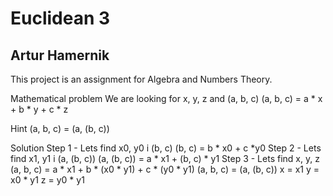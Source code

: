 # Euclidean 3

## Artur Hamernik

This project is an assignment for Algebra and Numbers Theory.

Mathematical problem
We are looking for x, y, z and (a, b, c)
(a, b, c) = a * x + b * y + c * z

Hint
(a, b, c) = (a, (b, c))

Solution
Step 1 - Lets find x0, y0 i (b, c)
(b, c) = b * x0 + c *y0
Step 2 - Lets find x1, y1 i (a, (b, c))
(a, (b, c)) = a * x1 + (b, c) * y1
Step 3 - Lets find x, y, z
(a, b, c) = a * x1 + b * (x0 * y1) + c * (y0 * y1)
(a, b, c) = (a, (b, c))
x = x1
y = x0 * y1
z = y0 * y1